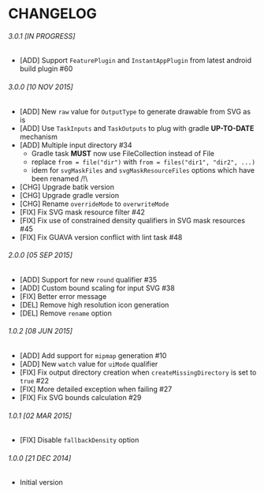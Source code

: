 CHANGELOG
=========


###### 3.0.1 [IN PROGRESS]
 -  [ADD] Support `FeaturePlugin` and `InstantAppPlugin` from latest android build plugin #60

###### 3.0.0 [10 NOV 2015]
 -  [ADD] New `raw` value for `OutputType` to generate drawable from SVG as is
 -  [ADD] Use `TaskInputs` and `TaskOutputs` to plug with gradle **UP-TO-DATE** mechanism
 -  [ADD] Multiple input directory #34
     -  Gradle task **MUST** now use FileCollection instead of File
     -  replace `from = file("dir")` with  `from = files("dir1", "dir2", ...)`
     -  idem for `svgMaskFiles` and `svgMaskResourceFiles` options which have been renamed /!\
 -  [CHG] Upgrade batik version
 -  [CHG] Upgrade gradle version
 -  [CHG] Rename `overrideMode` to `overwriteMode`
 -  [FIX] Fix SVG mask resource filter #42
 -  [FIX] Fix use of constrained density qualifiers in SVG mask resources #45
 -  [FIX] Fix GUAVA version conflict with lint task #48


###### 2.0.0 [05 SEP 2015]
 -  [ADD] Support for new `round` qualifier #35
 -  [ADD] Custom bound scaling for input SVG #38
 -  [FIX] Better error message
 -  [DEL] Remove high resolution icon generation
 -  [DEL] Remove `rename` option


###### 1.0.2 [08 JUN 2015]
 -  [ADD] Add support for `mipmap` generation #10
 -  [ADD] New `watch` value for `uiMode` qualifier
 -  [FIX] Fix output directory creation when `createMissingDirectory` is set to `true` #22
 -  [FIX] More detailed exception when failing #27
 -  [FIX] Fix SVG bounds calculation #29

###### 1.0.1 [02 MAR 2015]
 -  [FIX] Disable `fallbackDensity` option

###### 1.0.0 [21 DEC 2014]
 -  Initial version
